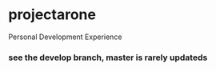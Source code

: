 # projectarone
Personal Development Experience

### see the develop branch, master is rarely updateds

